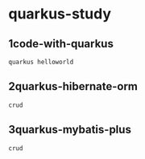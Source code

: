 # quarkus-study
## 1code-with-quarkus
	quarkus helloworld
## 2quarkus-hibernate-orm
	crud
## 3quarkus-mybatis-plus
	crud